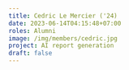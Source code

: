 ```yaml
---
title: Cedric Le Mercier ('24)
date: 2023-06-14T04:15:48+07:00
roles: Alumni
image: /img/members/cedric.jpg
project: AI report generation
draft: false
---
```


